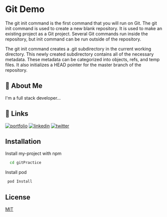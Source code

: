 
# Git Demo

The git init command is the first command that you will run on Git. The git init command is used to create a new blank repository. It is used to make an existing project as a Git project. Several Git commands run inside the repository, but init command can be run outside of the repository.

The git init command creates a .git subdirectory in the current working directory. This newly created subdirectory contains all of the necessary metadata. These metadata can be categorized into objects, refs, and temp files. It also initializes a HEAD pointer for the master branch of the repository.


## 🚀 About Me
I'm a full stack developer...


## 🔗 Links
[![portfolio](https://img.shields.io/badge/my_portfolio-000?style=for-the-badge&logo=ko-fi&logoColor=white)](https://katherineoelsner.com/)
[![linkedin](https://img.shields.io/badge/linkedin-0A66C2?style=for-the-badge&logo=linkedin&logoColor=white)](https://www.linkedin.com/)
[![twitter](https://img.shields.io/badge/twitter-1DA1F2?style=for-the-badge&logo=twitter&logoColor=white)](https://twitter.com/)


## Installation

Install my-project with npm

```bash
  cd gitPractice 
```
    
Install pod

 ```bash
  pod Install
```     
  
## License

[MIT](https://choosealicense.com/licenses/mit/)

